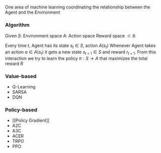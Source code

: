 One area of machine learning coordinating the relationship between the Agent and the Environment

### Algorithm
Given
$S$: Environment space
$A$: Action space
Reward space $\subset \mathbb{R}$

Every time $t$, Agent has its state $s_t \in S$, action $A(s_t)$
Whenever Agent takes an action $a \in A(s_t)$ it gets a new state $s_{t+1} \in S$ and reward $r_{t+1}$. From this interaction we try to learn the policy $\pi:S\rightarrow A$ that maximizes the total reward $R$

### Value-based
- Q-Learning
- SARSA
- DQN

### Policy-based
- [[Policy Gradient]]
- A2C
- A3C
- ACER
- TRPO
- PPO